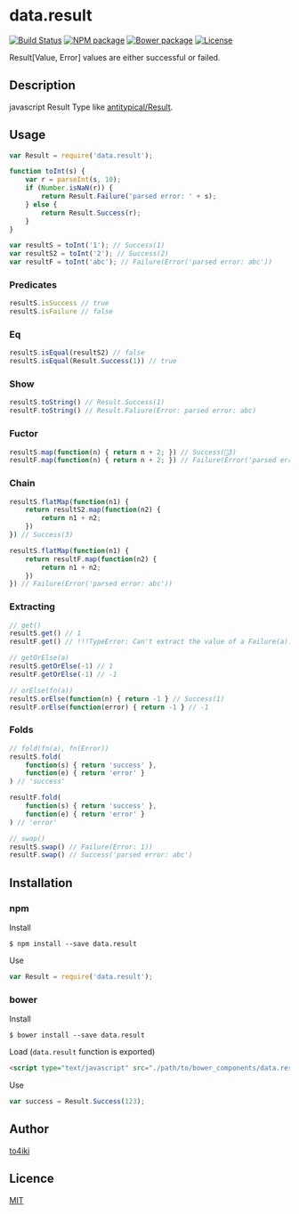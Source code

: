 data.result
===========

[![Build Status][travis-image]][travis-url]
[![NPM package][npm-image]][npm-url]
[![Bower package][bower-image]][bower-url]
[![License][license-image]][license-url]


Result[Value, Error] values are either successful or failed.

## Description
javascript Result Type like [antitypical/Result](https://github.com/antitypical/Result).

## Usage

```javascript
var Result = require('data.result');

function toInt(s) {
    var r = parseInt(s, 10);
    if (Number.isNaN(r)) {
        return Result.Failure('parsed error: ' + s);
    } else {
        return Result.Success(r);
    }
}

var resultS = toInt('1'); // Success(1)
var resultS2 = toInt('2'); // Success(2)
var resultF = toInt('abc'); // Failure(Error('parsed error: abc'))
```

### Predicates
```javascript
resultS.isSuccess // true
resultS.isFailure // false
```

### Eq
```javascript
resultS.isEqual(resultS2) // false
resultS.isEqual(Result.Success(1)) // true
```

### Show
```javascript
resultS.toString() // Result.Success(1)
resultF.toString() // Result.Faliure(Error: parsed error: abc)
```

### Fuctor
```javascript
resultS.map(function(n) { return n + 2; }) // Success(3)
resultF.map(function(n) { return n + 2; }) // Failure(Error('parsed error: abc'))
```

### Chain
```javascript
resultS.flatMap(function(n1) {
    return resultS2.map(function(n2) {
        return n1 + n2;
    })
}) // Success(3)

resultS.flatMap(function(n1) {
    return resultF.map(function(n2) {
        return n1 + n2;
    })
}) // Failure(Error('parsed error: abc'))
```

### Extracting
```javascript
// get()
resultS.get() // 1
resultF.get() // !!!TypeError: Can't extract the value of a Failure(a).!!!

// getOrElse(a)
resultS.getOrElse(-1) // 1
resultF.getOrElse(-1) // -1

// orElse(fn(a))
resultS.orElse(function(n) { return -1 } // Success(1)
resultF.orElse(function(error) { return -1 } // -1
```

### Folds
```javascript
// fold(fn(a), fn(Error))
resultS.fold(
    function(s) { return 'success' },
    function(e) { return 'error' }
) // 'success'

resultF.fold(
    function(s) { return 'success' },
    function(e) { return 'error' }
) // 'error'

// swap()
resultS.swap() // Failure(Error: 1))
resultF.swap() // Success('parsed error: abc')
```

## Installation
### npm
Install

```
$ npm install --save data.result
```

Use

```javascript
var Result = require('data.result');
```

### bower
Install

```
$ bower install --save data.result
```

Load (`data.result` function is exported)

```html
<script type="text/javascript" src="./path/to/bower_components/data.result/build/result.js"></script>
```

Use

```javascript
var success = Result.Success(123);
```

## Author

[to4iki](https://github.com/to4iki)

## Licence

[MIT](https://github.com/to4iki/data.result/master/LICENSE)

[travis-url]: http://travis-ci.org/to4iki/data.result
[travis-image]: https://secure.travis-ci.org/to4iki/data.result.svg?branch=master

[npm-url]: https://npmjs.org/package/data.result
[npm-image]: https://badge.fury.io/js/data.result.svg

[bower-url]: http://badge.fury.io/bo/data.result
[bower-image]: https://badge.fury.io/bo/data.result.svg

[license-url]: https://github.com/to4iki/data.result/master/LICENSE
[license-image]: http://img.shields.io/badge/license-MIT-blue.svg?style=flat-square
